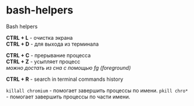 # bash-helpers
Bash helpers

**CTRL + L** - очистка экрана  
**CTRL + D** - для выхода из терминала  
  
**CTRL + C** - прерывание процесса  
**CTRL + Z** - усыпляет процесс  
	*можно достать из сна с помощью fg (foreground)*
	
**CTRL + R** - search in terminal commands history  
	
	
`killall chromium` - помогает завершить процессы по имени.
`pkill chro*` - помогает завершить процессы по части имени.
